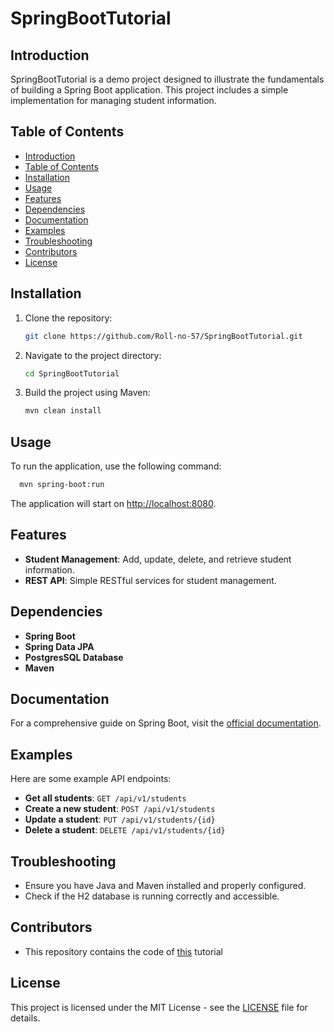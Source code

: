 # SpringBootTutorial

## Introduction
SpringBootTutorial is a demo project designed to illustrate the fundamentals of building a Spring Boot application. This project includes a simple implementation for managing student information.

## Table of Contents
- [Introduction](#introduction)
- [Table of Contents](#table-of-contents)
- [Installation](#installation)
- [Usage](#usage)
- [Features](#features)
- [Dependencies](#dependencies)
- [Documentation](#documentation)
- [Examples](#examples)
- [Troubleshooting](#troubleshooting)
- [Contributors](#contributors)
- [License](#license)

## Installation
1. Clone the repository:
    ```bash
    git clone https://github.com/Roll-no-57/SpringBootTutorial.git
    ```
2. Navigate to the project directory:
    ```bash
    cd SpringBootTutorial
    ```
3. Build the project using Maven:
    ```bash
    mvn clean install
    ```

## Usage
To run the application, use the following command:
```bash
  mvn spring-boot:run
```

The application will start on [http://localhost:8080](http://localhost:8080).

## Features

- **Student Management**: Add, update, delete, and retrieve student information.
- **REST API**: Simple RESTful services for student management.

## Dependencies

- **Spring Boot**
- **Spring Data JPA**
- **PostgresSQL Database**
- **Maven**

## Documentation

For a comprehensive guide on Spring Boot, visit the [official documentation](https://spring.io/projects/spring-boot).

## Examples

Here are some example API endpoints:

- **Get all students**: `GET /api/v1/students`
- **Create a new student**: `POST /api/v1/students`
- **Update a student**: `PUT /api/v1/students/{id}`
- **Delete a student**: `DELETE /api/v1/students/{id}`

## Troubleshooting

- Ensure you have Java and Maven installed and properly configured.
- Check if the H2 database is running correctly and accessible.

## Contributors

- This repository contains the code of [this](https://www.youtube.com/watch?v=9SGDpanrc8U) tutorial

## License

This project is licensed under the MIT License - see the [LICENSE](LICENSE) file for details.






